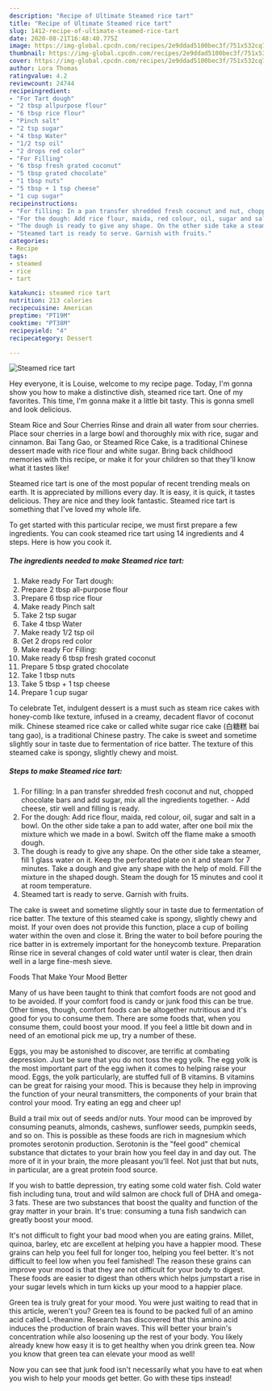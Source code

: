 ```yaml
---
description: "Recipe of Ultimate Steamed rice tart"
title: "Recipe of Ultimate Steamed rice tart"
slug: 1412-recipe-of-ultimate-steamed-rice-tart
date: 2020-08-21T16:48:40.775Z
image: https://img-global.cpcdn.com/recipes/2e9ddad5100bec3f/751x532cq70/steamed-rice-tart-recipe-main-photo.jpg
thumbnail: https://img-global.cpcdn.com/recipes/2e9ddad5100bec3f/751x532cq70/steamed-rice-tart-recipe-main-photo.jpg
cover: https://img-global.cpcdn.com/recipes/2e9ddad5100bec3f/751x532cq70/steamed-rice-tart-recipe-main-photo.jpg
author: Lora Thomas
ratingvalue: 4.2
reviewcount: 24744
recipeingredient:
- "For Tart dough"
- "2 tbsp allpurpose flour"
- "6 tbsp rice flour"
- "Pinch salt"
- "2 tsp sugar"
- "4 tbsp Water"
- "1/2 tsp oil"
- "2 drops red color"
- "For Filling"
- "6 tbsp fresh grated coconut"
- "5 tbsp grated chocolate"
- "1 tbsp nuts"
- "5 tbsp + 1 tsp cheese"
- "1 cup sugar"
recipeinstructions:
- "For filling: In a pan transfer shredded fresh coconut and nut, chopped chocolate bars and add sugar, mix all the ingredients together. Add cheese, stir well and filling is ready."
- "For the dough: Add rice flour, maida, red colour, oil, sugar and salt in a bowl. On the other side take a pan to add water, after one boil mix the mixture which we made in a bowl. Switch off the flame make a smooth dough."
- "The dough is ready to give any shape. On the other side take a steamer, fill 1 glass water on it. Keep the perforated plate on it and steam for 7 minutes. Take a dough and give any shape with the help of mold. Fill the mixture in the shaped dough. Steam the dough for 15 minutes and cool it at room temperature."
- "Steamed tart is ready to serve. Garnish with fruits."
categories:
- Recipe
tags:
- steamed
- rice
- tart

katakunci: steamed rice tart 
nutrition: 213 calories
recipecuisine: American
preptime: "PT19M"
cooktime: "PT38M"
recipeyield: "4"
recipecategory: Dessert

---
```



![Steamed rice tart](https://img-global.cpcdn.com/recipes/2e9ddad5100bec3f/751x532cq70/steamed-rice-tart-recipe-main-photo.jpg)

Hey everyone, it is Louise, welcome to my recipe page. Today, I'm gonna show you how to make a distinctive dish, steamed rice tart. One of my favorites. This time, I'm gonna make it a little bit tasty. This is gonna smell and look delicious.

Steam Rice and Sour Cherries Rinse and drain all water from sour cherries. Place sour cherries in a large bowl and thoroughly mix with rice, sugar and cinnamon. Bai Tang Gao, or Steamed Rice Cake, is a traditional Chinese dessert made with rice flour and white sugar. Bring back childhood memories with this recipe, or make it for your children so that they&#39;ll know what it tastes like!

Steamed rice tart is one of the most popular of recent trending meals on earth. It is appreciated by millions every day. It is easy, it is quick, it tastes delicious. They are nice and they look fantastic. Steamed rice tart is something that I've loved my whole life.


To get started with this particular recipe, we must first prepare a few ingredients. You can cook steamed rice tart using 14 ingredients and 4 steps. Here is how you cook it.

<!--inarticleads1-->

##### The ingredients needed to make Steamed rice tart:

1. Make ready For Tart dough:
1. Prepare 2 tbsp all-purpose flour
1. Prepare 6 tbsp rice flour
1. Make ready Pinch salt
1. Take 2 tsp sugar
1. Take 4 tbsp Water
1. Make ready 1/2 tsp oil
1. Get 2 drops red color
1. Make ready For Filling:
1. Make ready 6 tbsp fresh grated coconut
1. Prepare 5 tbsp grated chocolate
1. Take 1 tbsp nuts
1. Take 5 tbsp + 1 tsp cheese
1. Prepare 1 cup sugar


To celebrate Tet, indulgent dessert is a must such as steam rice cakes with honey-comb like texture, infused in a creamy, decadent flavor of coconut milk. Chinese steamed rice cake or called white sugar rice cake (白糖糕 bai tang gao), is a traditional Chinese pastry. The cake is sweet and sometime slightly sour in taste due to fermentation of rice batter. The texture of this steamed cake is spongy, slightly chewy and moist. 

<!--inarticleads2-->

##### Steps to make Steamed rice tart:

1. For filling: In a pan transfer shredded fresh coconut and nut, chopped chocolate bars and add sugar, mix all the ingredients together. - Add cheese, stir well and filling is ready.
1. For the dough: Add rice flour, maida, red colour, oil, sugar and salt in a bowl. On the other side take a pan to add water, after one boil mix the mixture which we made in a bowl. Switch off the flame make a smooth dough.
1. The dough is ready to give any shape. On the other side take a steamer, fill 1 glass water on it. Keep the perforated plate on it and steam for 7 minutes. Take a dough and give any shape with the help of mold. Fill the mixture in the shaped dough. Steam the dough for 15 minutes and cool it at room temperature.
1. Steamed tart is ready to serve. Garnish with fruits.


The cake is sweet and sometime slightly sour in taste due to fermentation of rice batter. The texture of this steamed cake is spongy, slightly chewy and moist. If your oven does not provide this function, place a cup of boiling water within the oven and close it. Bring the water to boil before pouring the rice batter in is extremely important for the honeycomb texture. Preparation Rinse rice in several changes of cold water until water is clear, then drain well in a large fine-mesh sieve. 

Foods That Make Your Mood Better


Many of us have been taught to think that comfort foods are not good and to be avoided. If your comfort food is candy or junk food this can be true. Other times, though, comfort foods can be altogether nutritious and it's good for you to consume them. There are some foods that, when you consume them, could boost your mood. If you feel a little bit down and in need of an emotional pick me up, try a number of these.

Eggs, you may be astonished to discover, are terrific at combating depression. Just be sure that you do not toss the egg yolk. The egg yolk is the most important part of the egg iwhen it comes to helping raise your mood. Eggs, the yolk particularly, are stuffed full of B vitamins. B vitamins can be great for raising your mood. This is because they help in improving the function of your neural transmitters, the components of your brain that control your mood. Try eating an egg and cheer up!

Build a trail mix out of seeds and/or nuts. Your mood can be improved by consuming peanuts, almonds, cashews, sunflower seeds, pumpkin seeds, and so on. This is possible as these foods are rich in magnesium which promotes serotonin production. Serotonin is the "feel good" chemical substance that dictates to your brain how you feel day in and day out. The more of it in your brain, the more pleasant you'll feel. Not just that but nuts, in particular, are a great protein food source.

If you wish to battle depression, try eating some cold water fish. Cold water fish including tuna, trout and wild salmon are chock full of DHA and omega-3 fats. These are two substances that boost the quality and function of the gray matter in your brain. It's true: consuming a tuna fish sandwich can greatly boost your mood. 

It's not difficult to fight your bad mood when you are eating grains. Millet, quinoa, barley, etc are excellent at helping you have a happier mood. These grains can help you feel full for longer too, helping you feel better. It's not difficult to feel low when you feel famished! The reason these grains can improve your mood is that they are not difficult for your body to digest. These foods are easier to digest than others which helps jumpstart a rise in your sugar levels which in turn kicks up your mood to a happier place.

Green tea is truly great for your mood. You were just waiting to read that in this article, weren't you? Green tea is found to be packed full of an amino acid called L-theanine. Research has discovered that this amino acid induces the production of brain waves. This will better your brain's concentration while also loosening up the rest of your body. You likely already knew how easy it is to get healthy when you drink green tea. Now you know that green tea can elevate your mood as well!

Now you can see that junk food isn't necessarily what you have to eat when you wish to help your moods get better. Go  with  these tips  instead!

